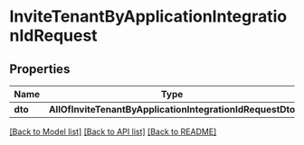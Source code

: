 # InviteTenantByApplicationIntegrationIdRequest

## Properties
Name | Type | Description | Notes
------------ | ------------- | ------------- | -------------
**dto** | **AllOfInviteTenantByApplicationIntegrationIdRequestDto** |  | [optional] 

[[Back to Model list]](../README.md#documentation-for-models) [[Back to API list]](../README.md#documentation-for-api-endpoints) [[Back to README]](../README.md)

